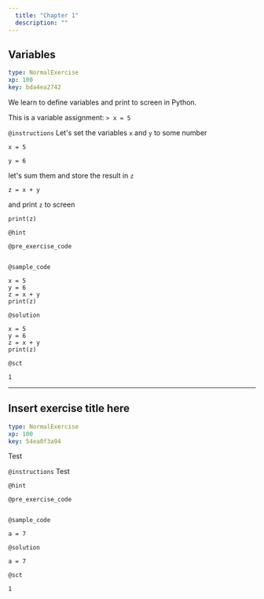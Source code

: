 ```yaml
---
  title: "Chapter 1"
  description: ""
---
```


## Variables

```yaml
type: NormalExercise 
xp: 100 
key: bda4ea2742   
```


We learn to define variables and print to screen in Python.

This is a variable assignment:
` > x = 5 `


`@instructions`
Let's set the variables `x` and `y` to some number

`x = 5`

`y = 6`

let's sum them and store the result in `z`

`z = x + y`

and print `z` to screen

`print(z)`

`@hint`


`@pre_exercise_code`

```{python}

```


`@sample_code`

```{python}
x = 5
y = 6
z = x + y
print(z)
```

`@solution`

```{python}
x = 5
y = 6
z = x + y
print(z)
```

`@sct`

```{python}
1
```

---

## Insert exercise title here

```yaml
type: NormalExercise 
xp: 100 
key: 54ea0f3a94   
```


Test


`@instructions`
Test

`@hint`


`@pre_exercise_code`

```{python}

```


`@sample_code`

```{python}
a = 7
```

`@solution`

```{python}
a = 7
```

`@sct`

```{python}
1
```
